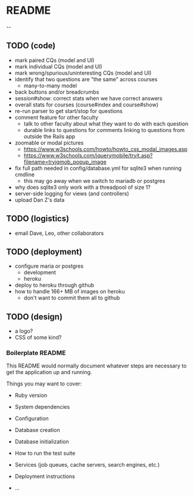 # README
--
## TODO (code)
* mark paired CQs (model and UI)
* mark individual CQs (model and UI)
* mark wrong/spurious/uninteresting CQs (model and UI)
* identify that two questions are "the same" across courses
  * many-to-many model
* back buttons and/or breadcrumbs
* session#show: correct stats when we have correct answers
* overall stats for courses (course#index and course#show)
* re-run parser to get start/stop for questions
* comment feature for other faculty
  * talk to other faculty about what they want to do with each question
  * durable links to questions for comments linking to questions from outside the   Rails app
* zoomable or modal pictures
  * https://www.w3schools.com/howto/howto_css_modal_images.asp
  * https://www.w3schools.com/jquerymobile/tryit.asp?filename=tryjqmob_popup_image
* fix full path needed in config/database.yml for sqlite3 when running cmdline
  * this may go away when we switch to mariadb or postgres
* why does sqlite3 only work with a threadpool of size 1?
* server-side logging for views (and controllers)
* upload Dan Z's data
## TODO (logistics)
* email Dave, Leo, other collaborators
## TODO (deployment)
* configure maria or postgres
  * development
  * heroku
* deploy to heroku through github
* how to handle 166+ MB of images on heroku
  * don't want to commit them all to github
## TODO (design)
* a logo?
* CSS of some kind?

### Boilerplate README
This README would normally document whatever steps are necessary to get the
application up and running.

Things you may want to cover:

* Ruby version

* System dependencies

* Configuration

* Database creation

* Database initialization

* How to run the test suite

* Services (job queues, cache servers, search engines, etc.)

* Deployment instructions

* ...
